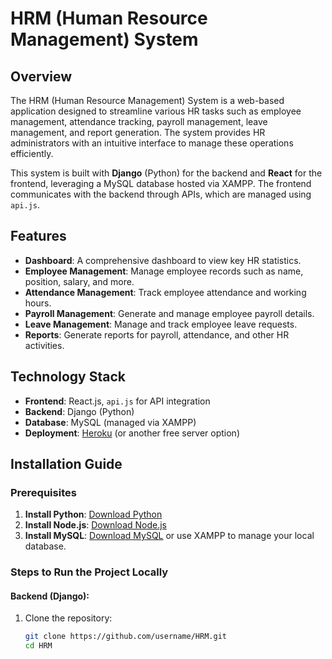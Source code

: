 # HRM (Human Resource Management) System

## Overview
The HRM (Human Resource Management) System is a web-based application designed to streamline various HR tasks such as employee management, attendance tracking, payroll management, leave management, and report generation. The system provides HR administrators with an intuitive interface to manage these operations efficiently.

This system is built with **Django** (Python) for the backend and **React** for the frontend, leveraging a MySQL database hosted via XAMPP. The frontend communicates with the backend through APIs, which are managed using `api.js`.

## Features
- **Dashboard**: A comprehensive dashboard to view key HR statistics.
- **Employee Management**: Manage employee records such as name, position, salary, and more.
- **Attendance Management**: Track employee attendance and working hours.
- **Payroll Management**: Generate and manage employee payroll details.
- **Leave Management**: Manage and track employee leave requests.
- **Reports**: Generate reports for payroll, attendance, and other HR activities.

## Technology Stack
- **Frontend**: React.js, `api.js` for API integration
- **Backend**: Django (Python)
- **Database**: MySQL (managed via XAMPP)
- **Deployment**: [Heroku](https://www.heroku.com/) (or another free server option)

## Installation Guide

### Prerequisites
1. **Install Python**: [Download Python](https://www.python.org/downloads/)
2. **Install Node.js**: [Download Node.js](https://nodejs.org/en/download/)
3. **Install MySQL**: [Download MySQL](https://dev.mysql.com/downloads/installer/) or use XAMPP to manage your local database.

### Steps to Run the Project Locally

#### Backend (Django):
1. Clone the repository:
   ```bash
   git clone https://github.com/username/HRM.git
   cd HRM
